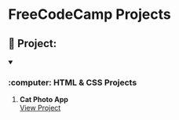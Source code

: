 # FreeCodeCamp Projects

## :link: Project:
<!-- HTML & CSS -->
<details open>
<summary>
   <h3>:computer: HTML & CSS Projects</h3>
</summary>

1. **Cat Photo App**  
   [View Project](https://kdrenata.github.io/FreeCodeCamp/01-ResponsiveWebDesign/01-CatPhotoApp/)
    
